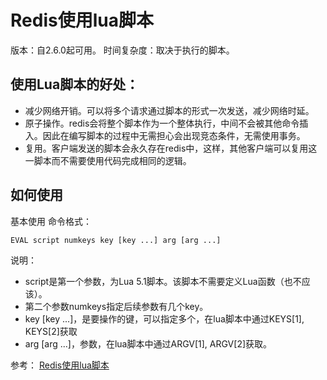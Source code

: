 # Redis使用lua脚本
版本：自2.6.0起可用。
时间复杂度：取决于执行的脚本。

## 使用Lua脚本的好处：
* 减少网络开销。可以将多个请求通过脚本的形式一次发送，减少网络时延。
* 原子操作。redis会将整个脚本作为一个整体执行，中间不会被其他命令插入。因此在编写脚本的过程中无需担心会出现竞态条件，无需使用事务。
* 复用。客户端发送的脚本会永久存在redis中，这样，其他客户端可以复用这一脚本而不需要使用代码完成相同的逻辑。

## 如何使用
基本使用
命令格式：
```sh
EVAL script numkeys key [key ...] arg [arg ...]
```
说明：
* script是第一个参数，为Lua 5.1脚本。该脚本不需要定义Lua函数（也不应该）。
* 第二个参数numkeys指定后续参数有几个key。
* key [key ...]，是要操作的键，可以指定多个，在lua脚本中通过KEYS[1], KEYS[2]获取
* arg [arg ...]，参数，在lua脚本中通过ARGV[1], ARGV[2]获取。

参考：
[Redis使用lua脚本](https://www.cnblogs.com/52fhy/p/9786720.html)
